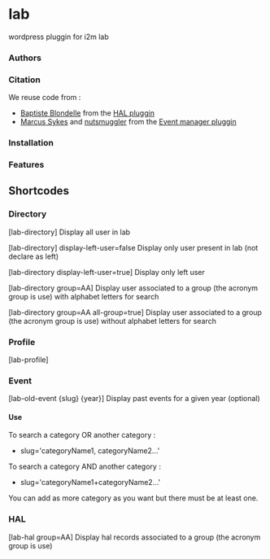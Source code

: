 # lab
wordpress pluggin for i2m lab

### Authors

### Citation
We reuse code from :
* [Baptiste Blondelle](https://profiles.wordpress.org/friz/) from the [HAL pluggin](https://fr.wordpress.org/plugins/hal/)
* [Marcus Sykes](https://profiles.wordpress.org/netweblogic/) and [nutsmuggler](https://profiles.wordpress.org/nutsmuggler/)  from the [Event manager pluggin](https://wordpress.org/plugins/events-manager/)

### Installation

### Features

## Shortcodes
### Directory


[lab-directory] Display all user in lab

[lab-directory] display-left-user=false Display only user present in lab (not declare as left)

[lab-directory display-left-user=true] Display only left user

[lab-directory group=AA] Display user associated to a group (the acronym group is use) with alphabet letters for search

[lab-directory group=AA all-group=true] Display user associated to a group (the acronym group is use) without alphabet letters for search

### Profile
[lab-profile]
### Event
[lab-old-event {slug} {year}] Display past events for a given year (optional)
#### Use
To search a category OR another category :
* slug='categoryName1, categoryName2...'

To search a category AND another category :
* slug='categoryName1+categoryName2...'

You can add as more category as you want but there must be at least one.

### HAL
[lab-hal group=AA] Display hal records associated to a group (the acronym group is use)

